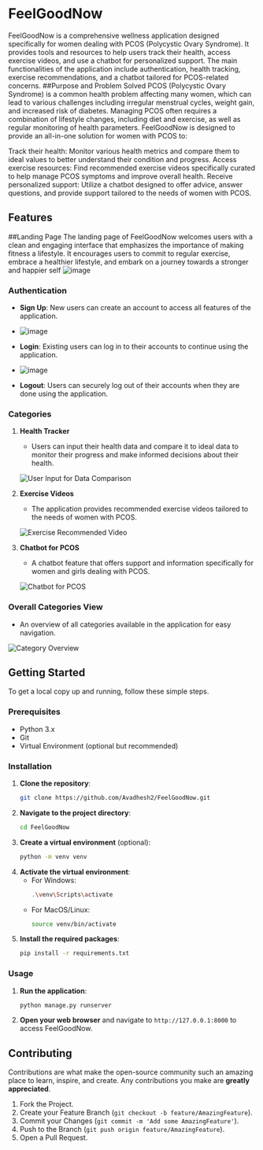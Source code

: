 
# FeelGoodNow

FeelGoodNow is a comprehensive wellness application designed specifically for women dealing with PCOS (Polycystic Ovary Syndrome). It provides tools and resources to help users track their health, access exercise videos, and use a chatbot for personalized support. The main functionalities of the application include authentication, health tracking, exercise recommendations, and a chatbot tailored for PCOS-related concerns.
##Purpose and Problem Solved
PCOS (Polycystic Ovary Syndrome) is a common health problem affecting many women, which can lead to various challenges including irregular menstrual cycles, weight gain, and increased risk of diabetes. Managing PCOS often requires a combination of lifestyle changes, including diet and exercise, as well as regular monitoring of health parameters. FeelGoodNow is designed to provide an all-in-one solution for women with PCOS to:

Track their health: Monitor various health metrics and compare them to ideal values to better understand their condition and progress.
Access exercise resources: Find recommended exercise videos specifically curated to help manage PCOS symptoms and improve overall health.
Receive personalized support: Utilize a chatbot designed to offer advice, answer questions, and provide support tailored to the needs of women with PCOS.

## Features
##Landing Page
The landing page of FeelGoodNow welcomes users with a clean and engaging interface that emphasizes the importance of making fitness a lifestyle. It encourages users to commit to regular exercise, embrace a healthier lifestyle, and embark on a journey towards a stronger and happier self
![image](https://github.com/Avadhesh2/FeelGoodNow/assets/113242112/bf774681-5705-4681-a868-d1a79f91d81c)

### Authentication

- **Sign Up**: New users can create an account to access all features of the application.
- ![image](https://github.com/Avadhesh2/FeelGoodNow/assets/113242112/dd63fd4c-0772-4756-aca0-1552220b739a)

- **Login**: Existing users can log in to their accounts to continue using the application.
- ![image](https://github.com/Avadhesh2/FeelGoodNow/assets/113242112/9305293c-7b0c-4577-bc2a-9d04a85c12dd)

- **Logout**: Users can securely log out of their accounts when they are done using the application.

### Categories

1. **Health Tracker**
   - Users can input their health data and compare it to ideal data to monitor their progress and make informed decisions about their health.
   
   ![User Input for Data Comparison](https://github.com/Avadhesh2/FeelGoodNow/assets/113242112/eb7c014f-fd97-40b1-935b-e8209a52ca9a)

2. **Exercise Videos**
   - The application provides recommended exercise videos tailored to the needs of women with PCOS.
   
   ![Exercise Recommended Video](https://github.com/Avadhesh2/FeelGoodNow/assets/113242112/77f94de7-dc36-44d4-a676-104a9fb57859)

3. **Chatbot for PCOS**
   - A chatbot feature that offers support and information specifically for women and girls dealing with PCOS.
   
   ![Chatbot for PCOS](https://github.com/Avadhesh2/FeelGoodNow/assets/113242112/621e4fc6-2165-45e1-b8eb-14055a9b0bbb)

### Overall Categories View
   - An overview of all categories available in the application for easy navigation.
   
   ![Category Overview](https://github.com/Avadhesh2/FeelGoodNow/assets/113242112/d365998c-3071-4ed1-a279-66cac2d0796c)

## Getting Started

To get a local copy up and running, follow these simple steps.

### Prerequisites

- Python 3.x
- Git
- Virtual Environment (optional but recommended)

### Installation

1. **Clone the repository**:
   ```sh
   git clone https://github.com/Avadhesh2/FeelGoodNow.git
   ```
2. **Navigate to the project directory**:
   ```sh
   cd FeelGoodNow
   ```
3. **Create a virtual environment** (optional):
   ```sh
   python -m venv venv
   ```
4. **Activate the virtual environment**:
   - For Windows:
     ```sh
     .\venv\Scripts\activate
     ```
   - For MacOS/Linux:
     ```sh
     source venv/bin/activate
     ```
5. **Install the required packages**:
   ```sh
   pip install -r requirements.txt
   ```

### Usage

1. **Run the application**:
   ```sh
   python manage.py runserver
   ```
2. **Open your web browser** and navigate to `http://127.0.0.1:8000` to access FeelGoodNow.

## Contributing

Contributions are what make the open-source community such an amazing place to learn, inspire, and create. Any contributions you make are **greatly appreciated**.

1. Fork the Project.
2. Create your Feature Branch (`git checkout -b feature/AmazingFeature`).
3. Commit your Changes (`git commit -m 'Add some AmazingFeature'`).
4. Push to the Branch (`git push origin feature/AmazingFeature`).
5. Open a Pull Request.

